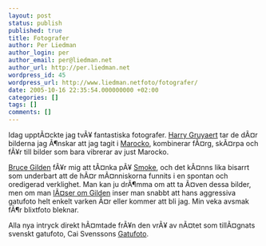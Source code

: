 ```yaml
---
layout: post
status: publish
published: true
title: Fotografer
author: Per Liedman
author_login: per
author_email: per@liedman.net
author_url: http://per.liedman.net
wordpress_id: 45
wordpress_url: http://www.liedman.netfoto/fotografer/
date: 2005-10-16 22:35:54.000000000 +02:00
categories: []
tags: []
comments: []
---
```

Idag upptÃ¤ckte jag tvÃ¥ fantastiska fotografer. <a href="http://www.magnumphotos.com/c/htm/FramerT_MAG.aspx?Stat=Portfolio_DocThumb&V=CDocT&E=2TYRYDZT3MLE&DT=ALB">Harry Gruyaert</a> tar de dÃ¤r bilderna jag Ã¶nskar att jag tagit i <a href="http://www.liedman.net/gallery/v/semester/marocko/">Marocko</a>, kombinerar fÃ¤rg, skÃ¤rpa och fÃ¥r till bilder som bara vibrerar av just Marocko.

<a href="http://www.magnumphotos.com/c/htm/FramerT_MAG.aspx?Stat=Portfolio_DocThumb&V=CDocT&E=2K7O3RJAFTZM&DT=ALB">Bruce Gilden</a> fÃ¥r mig att tÃ¤nka pÃ¥ <a href="http://www.imdb.com/title/tt0114478/?fr=c2l0ZT1kZnx0dD0xfGZiPXV8cG49MHxrdz0xfHE9c21va2V8ZnQ9MXxteD0yMHxsbT01MDB8Y289MXxodG1sPTF8bm09MQ__;fc=1;ft=163;fm=1">Smoke</a>, och det kÃ¤nns lika bisarrt som underbart att de hÃ¤r mÃ¤nniskorna funnits i en spontan och oredigerad verklighet. Man kan ju drÃ¶mma om att ta Ã¤ven dessa bilder, men om man <a href="http://web.comhem.se/~u13121867/typologi.html">lÃ¤ser om Gilden</a> inser man snabbt att hans aggressiva gatufoto helt enkelt varken Ã¤r eller kommer att bli jag. Min veka avsmak fÃ¶r blixtfoto bleknar.

Alla nya intryck direkt hÃ¤mtade frÃ¥n den vrÃ¥ av nÃ¤tet som tillÃ¤gnats svenskt gatufoto, Cai Svenssons <a href="http://web.comhem.se/~u13121867/index.html">Gatufoto</a>.
